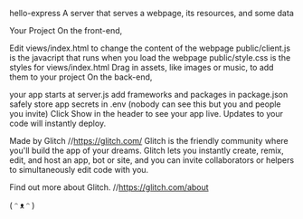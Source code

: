 hello-express
A server that serves a webpage, its resources, and some data

Your Project
On the front-end,

Edit views/index.html to change the content of the webpage
public/client.js is the javacript that runs when you load the webpage
public/style.css is the styles for views/index.html
Drag in assets, like images or music, to add them to your project
On the back-end,

your app starts at server.js
add frameworks and packages in package.json
safely store app secrets in .env (nobody can see this but you and people you invite)
Click Show in the header to see your app live. Updates to your code will instantly deploy.

Made by Glitch //https://glitch.com/
Glitch is the friendly community where you'll build the app of your dreams. Glitch lets you instantly create, remix, edit, and host an app, bot or site, and you can invite collaborators or helpers to simultaneously edit code with you.

Find out more about Glitch. //https://glitch.com/about

( ᵔ ᴥ ᵔ )